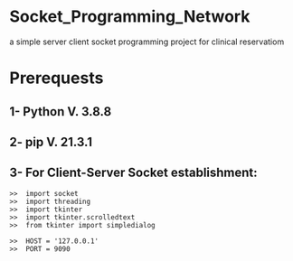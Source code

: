 # Socket_Programming_Network
a simple server client socket programming project for clinical reservatiom

# Prerequests
## 1- Python V. 3.8.8  <br/>
## 2- pip V. 21.3.1 <br/>

## 3- For Client-Server Socket establishment:
```
>>  import socket
>>  import threading
>>  import tkinter
>>  import tkinter.scrolledtext
>>  from tkinter import simpledialog

>>  HOST = '127.0.0.1'
>>  PORT = 9090
``` 
